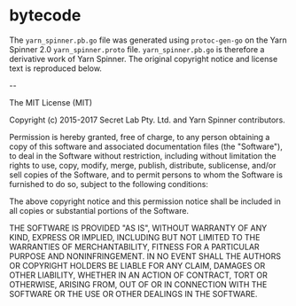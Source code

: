 # bytecode

The `yarn_spinner.pb.go` file was generated using `protoc-gen-go` on the Yarn
Spinner 2.0 `yarn_spinner.proto` file. `yarn_spinner.pb.go` is therefore a
derivative work of Yarn Spinner. The original copyright notice and license
text is reproduced below.

--

The MIT License (MIT)

Copyright (c) 2015-2017 Secret Lab Pty. Ltd. and Yarn Spinner contributors.

Permission is hereby granted, free of charge, to any person obtaining a copy of this software and associated documentation files (the "Software"), to deal in the Software without restriction, including without limitation the rights to use, copy, modify, merge, publish, distribute, sublicense, and/or sell copies of the Software, and to permit persons to whom the Software is furnished to do so, subject to the following conditions:

The above copyright notice and this permission notice shall be included in all copies or substantial portions of the Software.

THE SOFTWARE IS PROVIDED "AS IS", WITHOUT WARRANTY OF ANY KIND, EXPRESS OR IMPLIED, INCLUDING BUT NOT LIMITED TO THE WARRANTIES OF MERCHANTABILITY, FITNESS FOR A PARTICULAR PURPOSE AND NONINFRINGEMENT. IN NO EVENT SHALL THE AUTHORS OR COPYRIGHT HOLDERS BE LIABLE FOR ANY CLAIM, DAMAGES OR OTHER LIABILITY, WHETHER IN AN ACTION OF CONTRACT, TORT OR OTHERWISE, ARISING FROM, OUT OF OR IN CONNECTION WITH THE SOFTWARE OR THE USE OR OTHER DEALINGS IN THE SOFTWARE.

